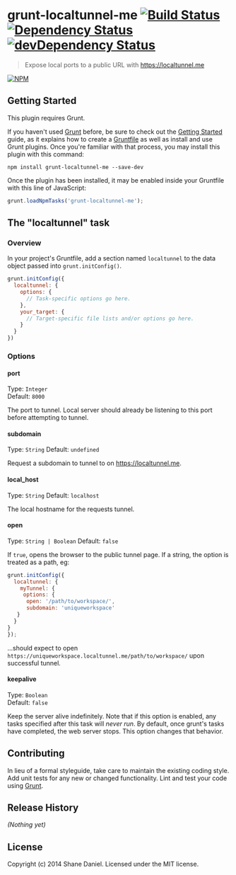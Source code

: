 grunt-localtunnel-me [![Build Status](https://travis-ci.org/simshanith/grunt-localtunnel-me.svg?branch=master)](https://travis-ci.org/simshanith/grunt-localtunnel-me) [![Dependency Status](https://david-dm.org/simshanith/grunt-localtunnel-me.svg)](https://david-dm.org/simshanith/grunt-localtunnel-me) [![devDependency Status](https://david-dm.org/simshanith/grunt-localtunnel-me/dev-status.svg)](https://david-dm.org/simshanith/grunt-localtunnel-me#info=devDependencies)
===============

> Expose local ports to a public URL with https://localtunnel.me

[![NPM](https://nodei.co/npm/grunt-localtunnel-me.png?downloads=true&stars=true)](https://nodei.co/npm/grunt-localtunnel-me/)

## Getting Started
This plugin requires Grunt.

If you haven't used [Grunt](http://gruntjs.com/) before, be sure to check out the [Getting Started](http://gruntjs.com/getting-started) guide, as it explains how to create a [Gruntfile](http://gruntjs.com/sample-gruntfile) as well as install and use Grunt plugins. Once you're familiar with that process, you may install this plugin with this command:

```shell
npm install grunt-localtunnel-me --save-dev
```

Once the plugin has been installed, it may be enabled inside your Gruntfile with this line of JavaScript:

```js
grunt.loadNpmTasks('grunt-localtunnel-me');
```

## The "localtunnel" task

### Overview
In your project's Gruntfile, add a section named `localtunnel` to the data object passed into `grunt.initConfig()`.

```js
grunt.initConfig({
  localtunnel: {
    options: {
      // Task-specific options go here.
    },
    your_target: {
      // Target-specific file lists and/or options go here.
    }
  }
})
```

### Options

#### port
Type: `Integer`  
Default: `8000`

The port to tunnel. Local server should already be listening to this port before attempting to tunnel.

#### subdomain
Type: `String`
Default: `undefined`

Request a subdomain to tunnel to on <https://localtunnel.me>.

#### local_host
Type: `String`
Default: `localhost`

The local hostname for the requests tunnel.


#### open
Type: `String | Boolean`
Default: `false`

If `true`, opens the browser to the public tunnel page. If a string, the option is treated as a path, eg:

```js
grunt.initConfig({
  localtunnel: {
    myTunnel: {
     options: {
      open: '/path/to/workspace/',
      subdomain: 'uniqueworkspace'
   }
  }
}
});
```
...should expect to open `https://uniqueworkspace.localtunnel.me/path/to/workspace/` upon successful tunnel.

#### keepalive
Type: `Boolean`  
Default: `false`

Keep the server alive indefinitely. Note that if this option is enabled, any tasks specified after this task will _never run_. By default, once grunt's tasks have completed, the web server stops. This option changes that behavior.

## Contributing
In lieu of a formal styleguide, take care to maintain the existing coding style. Add unit tests for any new or changed functionality. Lint and test your code using [Grunt](http://gruntjs.com/).

## Release History
_(Nothing yet)_

## License
Copyright (c) 2014 Shane Daniel. Licensed under the MIT license.
